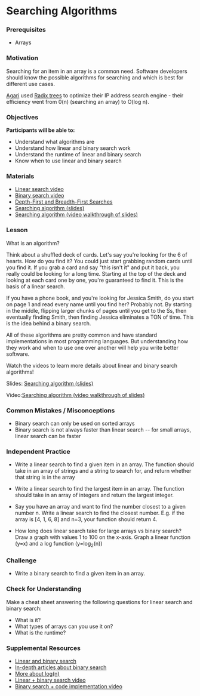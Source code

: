 # Searching Algorithms

### Prerequisites

- Arrays

### Motivation

Searching for an item in an array is a common need. Software developers should know the possible algorithms for searching and which is best for different use cases.

[Agari](https://www.agari.com/) used [Radix trees](https://en.wikipedia.org/wiki/Radix_tree) to optimize their IP address search engine - their efficiency went from 0(n) (searching an array) to O(log n).

### Objectives

**Participants will be able to:**

- Understand what algorithms are
- Understand how linear and binary search work
- Understand the runtime of linear and binary search
- Know when to use linear and binary search

### Materials

- [Linear search video](https://www.youtube.com/watch?v=vZWfKBdSgXI)
- [Binary search video](https://www.youtube.com/watch?v=5xlIPT1FRcA)
- [Depth-First and Breadth-First Searches](https://youtu.be/zaBhtODEL0w)
- [Searching algorithm (slides)](https://docs.google.com/presentation/d/1x8xO_URwZVoB4JxTNN90z0sHSxoYEq0INOH_IIi8SLE/edit#slide=id.p)
- [Searching algorithm (video walkthrough of slides)](https://drive.google.com/file/d/1iOD8EeC2kI-BltIFsA-WufzL-BJS9Khh/view?usp=sharing)

### Lesson

What is an algorithm?

Think about a shuffled deck of cards. Let's say you're looking for the 6 of hearts. How do you find it? You could just start grabbing random cards until you find it. If you grab a card and say "this isn't it" and put it back, you really could be looking for a long time. Starting at the top of the deck and looking at each card one by one, you're guaranteed to find it. This is the basis of a linear search.

If you have a phone book, and you're looking for Jessica Smith, do you start on page 1 and read every name until you find her? Probably not. By starting in the middle, flipping larger chunks of pages until you get to the Ss, then eventually finding Smith, then finding Jessica eliminates a TON of time. This is the idea behind a binary search.

All of these algorithms are pretty common and have standard implementations in most programming languages. But understanding how they work and when to use one over another will help you write better software.

Watch the videos to learn more details about linear and binary search algorithms!

Slides: [Searching algorithm (slides)](https://docs.google.com/presentation/d/1x8xO_URwZVoB4JxTNN90z0sHSxoYEq0INOH_IIi8SLE/edit#slide=id.p)

Video:[Searching algorithm (video walkthrough of slides)](https://drive.google.com/file/d/1iOD8EeC2kI-BltIFsA-WufzL-BJS9Khh/view?usp=sharing)

### Common Mistakes / Misconceptions

- Binary search can only be used on sorted arrays
- Binary search is not always faster than linear search -- for small arrays, linear search can be faster

### Independent Practice

- Write a linear search to find a given item in an array. The function should take in an array of strings and a string to search for, and return whether that string is in the array

- Write a linear search to find the largest item in an array. The function should take in an array of integers and return the largest integer.

- Say you have an array and want to find the number closest to a given number n. Write a linear search to find the closest number.
  E.g. if the array is [4, 1, 6, 8] and n=3, your function should return 4.

- How long does linear search take for large arrays vs binary search? Draw a graph with values 1 to 100 on the x-axis. Graph a linear function (y=x) and a log function (y=log<sub>2</sub>(n))

### Challenge

- Write a binary search to find a given item in an array.

### Check for Understanding

Make a cheat sheet answering the following questions for linear search and binary search:

- What is it?
- What types of arrays can you use it on?
- What is the runtime?

### Supplemental Resources

- [Linear and binary search](https://medium.com/@connorleech/implement-linear-and-binary-search-algorithms-with-javascript-2149997588f0)
- [In-depth articles about binary search](https://www.khanacademy.org/computing/computer-science/algorithms/binary-search/a/binary-search)
- [More about log(n)](https://hackernoon.com/what-does-the-time-complexity-o-log-n-actually-mean-45f94bb5bfbf)
- [Linear + binary search video](https://www.youtube.com/watch?v=wNVCJj642n4)
- [Binary search + code implementation video](https://www.youtube.com/watch?v=P3YID7liBug)
